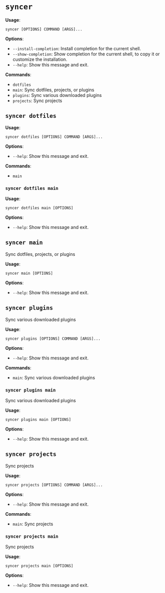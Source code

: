 # `syncer`

**Usage**:

```console
syncer [OPTIONS] COMMAND [ARGS]...
```

**Options**:

* `--install-completion`: Install completion for the current shell.
* `--show-completion`: Show completion for the current shell, to copy it or customize the installation.
* `--help`: Show this message and exit.

**Commands**:

* `dotfiles`
* `main`: Sync dotfiles, projects, or plugins
* `plugins`: Sync various downloaded plugins
* `projects`: Sync projects

## `syncer dotfiles`

**Usage**:

```console
syncer dotfiles [OPTIONS] COMMAND [ARGS]...
```

**Options**:

* `--help`: Show this message and exit.

**Commands**:

* `main`

### `syncer dotfiles main`

**Usage**:

```console
syncer dotfiles main [OPTIONS]
```

**Options**:

* `--help`: Show this message and exit.

## `syncer main`

Sync dotfiles, projects, or plugins

**Usage**:

```console
syncer main [OPTIONS]
```

**Options**:

* `--help`: Show this message and exit.

## `syncer plugins`

Sync various downloaded plugins

**Usage**:

```console
syncer plugins [OPTIONS] COMMAND [ARGS]...
```

**Options**:

* `--help`: Show this message and exit.

**Commands**:

* `main`: Sync various downloaded plugins

### `syncer plugins main`

Sync various downloaded plugins

**Usage**:

```console
syncer plugins main [OPTIONS]
```

**Options**:

* `--help`: Show this message and exit.

## `syncer projects`

Sync projects

**Usage**:

```console
syncer projects [OPTIONS] COMMAND [ARGS]...
```

**Options**:

* `--help`: Show this message and exit.

**Commands**:

* `main`: Sync projects

### `syncer projects main`

Sync projects

**Usage**:

```console
syncer projects main [OPTIONS]
```

**Options**:

* `--help`: Show this message and exit.
